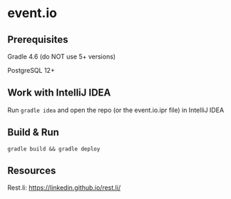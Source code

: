 # event.io

## Prerequisites

Gradle 4.6 (do NOT use 5+ versions)

PostgreSQL 12+

## Work with IntelliJ IDEA

Run `gradle idea` and open the repo (or the event.io.ipr file) in IntelliJ IDEA

## Build & Run

`gradle build && gradle deploy`

## Resources

Rest.li: https://linkedin.github.io/rest.li/